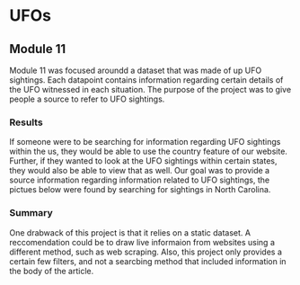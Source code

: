 # UFOs
## Module 11
Module 11 was focused aroundd a dataset that was made of up UFO sightings. Each datapoint contains information regarding certain details of the UFO witnessed in each situation. The purpose of the project was to give people a source to refer to UFO sightings. 
### Results
If someone were to be searching for information regarding UFO sightings within the us, they would be able to use the country feature of our website. Further, if they wanted to look at the UFO sightings within certain states, they would also be able to view that as well. Our goal was to provide a source information regarding information related to UFO sightings, the pictues below were found by searching for sightings in North Carolina. 
### Summary
One drabwack of this project is that it relies on a static dataset. A reccomendation could be to draw live informaion from websites using a different method, such as web scraping. Also, this project only provides a certain few filters, and not a searcbing method that included information in the body of the article.
